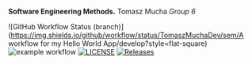 **Software Engineering Methods.**
Tomasz Mucha
_Group 6_

![GitHub Workflow Status (branch)](https://img.shields.io/github/workflow/status/TomaszMuchaDev/sem/A workflow for my Hello World App/develop?style=flat-square)
![example workflow](https://github.com/TomaszMuchaDev/sem/actions/workflows/main.yml/badge.svg)
[![LICENSE](https://img.shields.io/github/license/TomaszMuchaDev/sem.svg?style=flat-square)](https://github.com/TomaszMuchaDev/sem/blob/master/LICENSE)
[![Releases](https://img.shields.io/github/release/TomaszMuchaDev/sem/all.svg?style=flat-square)](https://github.com/TomaszMuchaDev/sem/releases)
